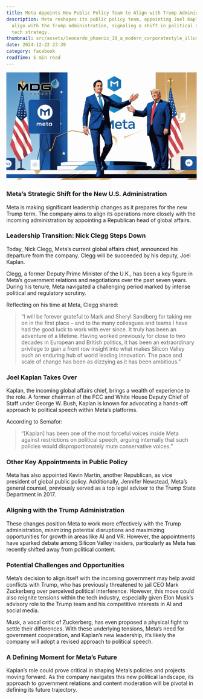 ```yaml
---
title: Meta Appoints New Public Policy Team to Align with Trump Administration
description: Meta reshapes its public policy team, appointing Joel Kaplan to
  align with the Trump administration, signaling a shift in political speech and
  tech strategy.
thumbnail: src/assets/leonardo_phoenix_10_a_modern_corporatestyle_illustration_depic_2.webp
date: 2024-12-22 23:39
category: facebook
readTime: 5 min read
---
```

![ad account rental](src/assets/leonardo_phoenix_10_a_modern_corporatestyle_illustration_depic_2.webp "Leadership Transition: Nick Clegg Steps Down")

### Meta’s Strategic Shift for the New U.S. Administration

Meta is making significant leadership changes as it prepares for the new Trump term. The company aims to align its operations more closely with the incoming administration by appointing a Republican head of global affairs.

### Leadership Transition: Nick Clegg Steps Down

Today, Nick Clegg, Meta’s current global affairs chief, announced his departure from the company. Clegg will be succeeded by his deputy, Joel Kaplan.

Clegg, a former Deputy Prime Minister of the U.K., has been a key figure in Meta’s government relations and negotiations over the past seven years. During his tenure, Meta navigated a challenging period marked by intense political and regulatory scrutiny.

Reflecting on his time at Meta, Clegg shared:

> “I will be forever grateful to Mark and Sheryl Sandberg for taking me on in the first place – and to the many colleagues and teams I have had the good luck to work with ever since. It truly has been an adventure of a lifetime. Having worked previously for close to two decades in European and British politics, it has been an extraordinary privilege to gain a front row insight into what makes Silicon Valley such an enduring hub of world leading innovation. The pace and scale of change has been as dizzying as it has been ambitious.”

### Joel Kaplan Takes Over

Kaplan, the incoming global affairs chief, brings a wealth of experience to the role. A former chairman of the FCC and White House Deputy Chief of Staff under George W. Bush, Kaplan is known for advocating a hands-off approach to political speech within Meta’s platforms.

According to Semafor:

> “\[Kaplan] has been one of the most forceful voices inside Meta against restrictions on political speech, arguing internally that such policies would disproportionately mute conservative voices.”

### Other Key Appointments in Public Policy

Meta has also appointed Kevin Martin, another Republican, as vice president of global public policy. Additionally, Jennifer Newstead, Meta’s general counsel, previously served as a top legal adviser to the Trump State Department in 2017.

### Aligning with the Trump Administration

These changes position Meta to work more effectively with the Trump administration, minimizing potential disruptions and maximizing opportunities for growth in areas like AI and VR. However, the appointments have sparked debate among Silicon Valley insiders, particularly as Meta has recently shifted away from political content.

### Potential Challenges and Opportunities

Meta’s decision to align itself with the incoming government may help avoid conflicts with Trump, who has previously threatened to jail CEO Mark Zuckerberg over perceived political interference. However, this move could also reignite tensions within the tech industry, especially given Elon Musk’s advisory role to the Trump team and his competitive interests in AI and social media.

Musk, a vocal critic of Zuckerberg, has even proposed a physical fight to settle their differences. With these underlying tensions, Meta’s need for government cooperation, and Kaplan’s new leadership, it’s likely the company will adopt a revised approach to political speech.

### A Defining Moment for Meta’s Future

Kaplan’s role could prove critical in shaping Meta’s policies and projects moving forward. As the company navigates this new political landscape, its approach to government relations and content moderation will be pivotal in defining its future trajectory.
